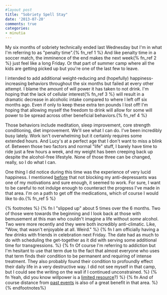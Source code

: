 ```yaml
---
#layout post
title: "Sobriety Spell Stay"
date: '2013-07-20'
comments: true
categories: 
- minutia
---
```


My six months of sobriety technically ended last Wednesday but I'm in what I'm referring to as "penalty time".{% fn_ref 1 %} And like penalty time in a soccer match, the imminence of the end makes the next week{% fn_ref 2 %} just feel like a long Friday. Or that part of summer camp where all the kids are getting picked up but you're one of the last few to leave. 

I intended to add additional weight-reducing and (hopefully) happiness-increasing behaviors throughout the six months but failed at every other attempt. I blame the amount of will power it has taken to not drink. I'm hoping that the lack of cellular interest{% fn_ref 3 %} will result in a dramatic decrease in alcoholic intake compared to where I left off six months ago. Even if only to keep these extra ten pounds I lost off! I'm hoping that allowing myself the freedom to drink will allow for some will power to be spread across other beneficial behaviors.{% fn_ref 4 %}

Those behaviors include meditation, sleep improvement, core strength conditioning, diet improvement. We'll see what I can do. I've been incredibly busy lately. Work isn't overwhelming but it certainly requires some extended hours. And Lucy's at a perfect age that I don't want to miss a blink of. Between those two factors and normal "life" stuff, I barely have time to ride just a few hours a week, and my weight has been creeping back up despite the alcohol-free lifestyle. None of those three can be changed, really, so I do what I can.

One thing I did notice during this time was the experience of very lucid happiness. I mentioned [before](http://blog.danielsjourney.com/2013/02/04/weeks-seven/ "I’ve been fighting clinical depression for over two years while taking dose after dose of depressives most every night. Pretty f**king stupid.") that not blocking my anti-depressants was one of my motivations and sure enough, it seemed to work. For sure, I want to be careful to not indulge enough to counteract the progress I've made in that area. I'm on a path to get off the medications, which of course I would like to do.{% fn_ref 5 %}

{% footnotes %}
  {% fn I "slipped up" about 5 times over the 6 months. Two of those were towards the beginning and I look back at those with bemusement at this man who couldn't imagine a life without *some* alcohol. Two were more recently and they were both incredibly anti-climatic. Like, "Wow, that wasn't enjoyable at all. Weird." %}
  {% fn I am officially having a few drinks with friends in celebration next Friday. The date had as much to do with scheduling the get-together as it did with serving some additional time for transgressions. %}
  {% fn Of course I'm referring to addiction but I'm hesitant to use that term due to the fact that almost everyone who uses that term finds their condition to be permanent and requiring of intense treatment. They also probably found their condition to profoundly effect their daily life in a very destructive way. I did not see myself in that camp, but I could see the writing on the wall if I continued unconstrained. %}
  {% fn Yeah, did you know willpower is a <a href="http://en.wikipedia.org/wiki/Ego_depletion">limited resource</a>?) %}
  {% fn And of course distance from <a href="http://2010.danielsjourney.com/">past events</a> is also of a great benefit in that area. %}
{% endfootnotes%}
